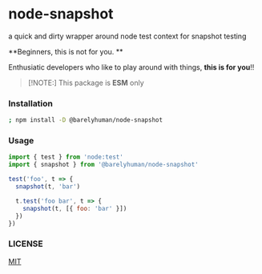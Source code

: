 # node-snapshot

a quick and dirty wrapper around node test context for snapshot testing

**Beginners, this is not for you. **

Enthusiatic developers who like to play around with things, **this is for
you**!!

> [!NOTE:] This package is **ESM** only

### Installation

```sh
; npm install -D @barelyhuman/node-snapshot
```

### Usage

```js
import { test } from 'node:test'
import { snapshot } from '@barelyhuman/node-snapshot'

test('foo', t => {
  snapshot(t, 'bar')

  t.test('foo bar', t => {
    snapshot(t, [{ foo: 'bar' }])
  })
})
```

### LICENSE

[MIT](/LICENSE)
